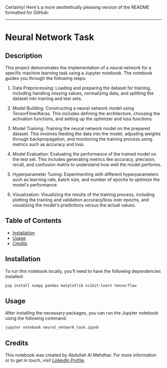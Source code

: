 Certainly! Here's a more aesthetically pleasing version of the README formatted for GitHub:

---

# Neural Network Task

## Description
This project demonstrates the implementation of a neural network for a specific machine learning task using a Jupyter notebook. The notebook guides you through the following steps:

1. Data Preprocessing: Loading and preparing the dataset for training, including handling missing values, normalizing data, and splitting the dataset into training and test sets.

2. Model Building: Constructing a neural network model using TensorFlow/Keras. This includes defining the architecture, choosing the activation functions, and setting up the optimizer and loss functions.

3. Model Training: Training the neural network model on the prepared dataset. This involves feeding the data into the model, adjusting weights through backpropagation, and monitoring the training process using metrics such as accuracy and loss.

4. Model Evaluation: Evaluating the performance of the trained model on the test set. This includes generating metrics like accuracy, precision, recall, and confusion matrix to understand how well the model performs.
5. Hyperparameter Tuning: Experimenting with different hyperparameters such as learning rate, batch size, and number of epochs to optimize the model's performance.

6. Visualization: Visualizing the results of the training process, including plotting the training and validation accuracy/loss over epochs, and visualizing the model's predictions versus the actual values.


## Table of Contents
- [Installation](#installation)
- [Usage](#usage)
- [Credits](#credits)

## Installation
To run this notebook locally, you'll need to have the following dependencies installed:

```bash
pip install numpy pandas matplotlib scikit-learn tensorflow
```

## Usage
After installing the necessary packages, you can run the Jupyter notebook using the following command:

```bash
jupyter notebook neural_network_task.ipynb
```

## Credits
This notebook was created by Abdullah Al Mehdhar. For more information or to get in touch, visit [LinkedIn Profile](https://www.linkedin.com/in/abdullah-al-mehdhar-947810169/).

